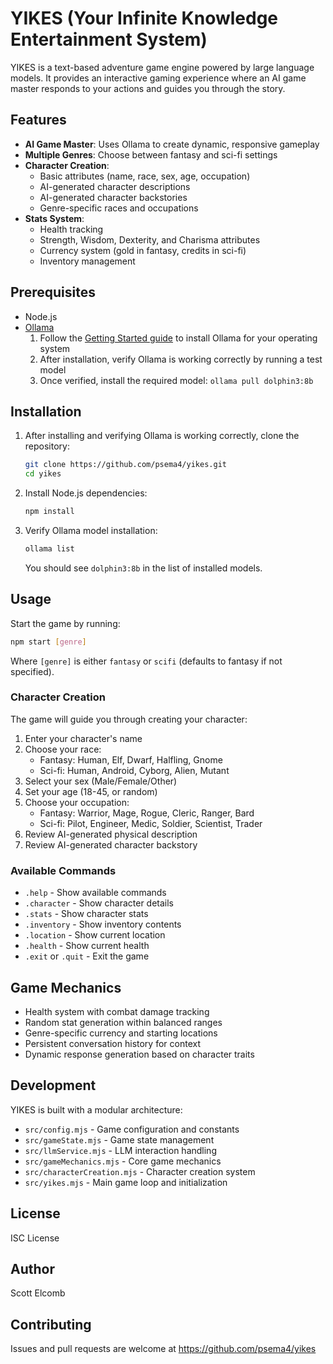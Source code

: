 # YIKES (Your Infinite Knowledge Entertainment System)

YIKES is a text-based adventure game engine powered by large language models. It provides an interactive gaming experience where an AI game master responds to your actions and guides you through the story.

## Features

- **AI Game Master**: Uses Ollama to create dynamic, responsive gameplay
- **Multiple Genres**: Choose between fantasy and sci-fi settings
- **Character Creation**:
  - Basic attributes (name, race, sex, age, occupation)
  - AI-generated character descriptions
  - AI-generated character backstories
  - Genre-specific races and occupations
- **Stats System**:
  - Health tracking
  - Strength, Wisdom, Dexterity, and Charisma attributes
  - Currency system (gold in fantasy, credits in sci-fi)
  - Inventory management

## Prerequisites

- Node.js
- [Ollama](https://ollama.ai/)
  1. Follow the [Getting Started guide](https://github.com/ollama/ollama/tree/main/docs#getting-started) to install Ollama for your operating system
  2. After installation, verify Ollama is working correctly by running a test model
  3. Once verified, install the required model: `ollama pull dolphin3:8b`

## Installation

1. After installing and verifying Ollama is working correctly, clone the repository:
   ```bash
   git clone https://github.com/psema4/yikes.git
   cd yikes
   ```

2. Install Node.js dependencies:
   ```bash
   npm install
   ```

3. Verify Ollama model installation:
   ```bash
   ollama list
   ```
   You should see `dolphin3:8b` in the list of installed models.

## Usage

Start the game by running:
```bash
npm start [genre]
```

Where `[genre]` is either `fantasy` or `scifi` (defaults to fantasy if not specified).

### Character Creation

The game will guide you through creating your character:

1. Enter your character's name
2. Choose your race:
   - Fantasy: Human, Elf, Dwarf, Halfling, Gnome
   - Sci-fi: Human, Android, Cyborg, Alien, Mutant
3. Select your sex (Male/Female/Other)
4. Set your age (18-45, or random)
5. Choose your occupation:
   - Fantasy: Warrior, Mage, Rogue, Cleric, Ranger, Bard
   - Sci-fi: Pilot, Engineer, Medic, Soldier, Scientist, Trader
6. Review AI-generated physical description
7. Review AI-generated character backstory

### Available Commands

- `.help` - Show available commands
- `.character` - Show character details
- `.stats` - Show character stats
- `.inventory` - Show inventory contents
- `.location` - Show current location
- `.health` - Show current health
- `.exit` or `.quit` - Exit the game

## Game Mechanics

- Health system with combat damage tracking
- Random stat generation within balanced ranges
- Genre-specific currency and starting locations
- Persistent conversation history for context
- Dynamic response generation based on character traits

## Development

YIKES is built with a modular architecture:

- `src/config.mjs` - Game configuration and constants
- `src/gameState.mjs` - Game state management
- `src/llmService.mjs` - LLM interaction handling
- `src/gameMechanics.mjs` - Core game mechanics
- `src/characterCreation.mjs` - Character creation system
- `src/yikes.mjs` - Main game loop and initialization

## License

ISC License

## Author

Scott Elcomb

## Contributing

Issues and pull requests are welcome at https://github.com/psema4/yikes
